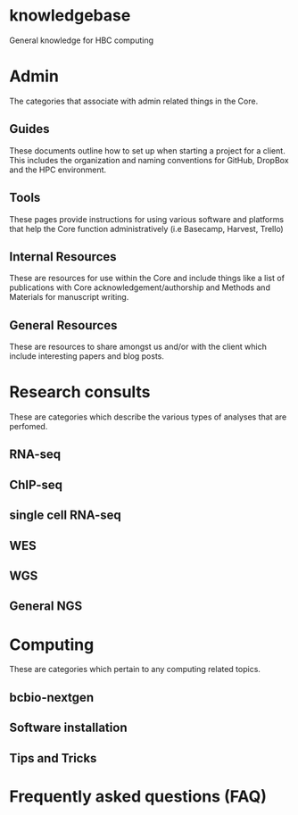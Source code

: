 # knowledgebase
General knowledge for HBC computing

# Admin 

The categories that associate with admin related things in the Core.

## Guides
These documents outline how to set up when starting a project for a client. This includes the organization and naming conventions for GitHub, DropBox and the HPC environment.

## Tools
These pages provide instructions for using various software and platforms that help the Core function administratively (i.e Basecamp, Harvest, Trello) 	 	

## Internal Resources
These are resources for use within the Core and include things like a list of publications with Core acknowledgement/authorship and Methods and Materials for manuscript writing.

## General Resources
These are resources to share amongst us and/or with the client which include interesting papers and blog posts.


# Research consults

These are categories which describe the various types of analyses that are perfomed.

## RNA-seq
## ChIP-seq
## single cell RNA-seq
## WES
## WGS
## General NGS

# Computing

These are categories which pertain to any computing related topics.

## bcbio-nextgen

## Software installation

## Tips and Tricks


# Frequently asked questions (FAQ)